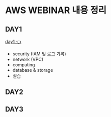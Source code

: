 AWS WEBINAR 내용 정리
===================

DAY1
----
[day1 👈](./day1)
- security (IAM 및 로그 기록)
- network (VPC)
- computing 
- database & storage
- 실습

DAY2
----

DAY3
----


